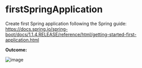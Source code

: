# firstSpringApplication

Create first Spring application following the Spring guide: https://docs.spring.io/spring-boot/docs/1.1.4.RELEASE/reference/html/getting-started-first-application.html


**Outcome:** 

![image](https://github.com/agrawar/firstSpringApplication/assets/162017424/9a6d81cb-fb7f-4633-95fc-5633c8791cd7)
